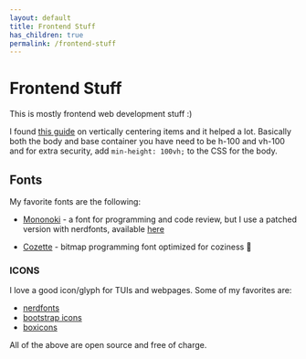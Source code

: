 ```yaml
---
layout: default
title: Frontend Stuff
has_children: true
permalink: /frontend-stuff
---
```


# Frontend Stuff
This is mostly frontend web development stuff :)


I found [this guide](https://stackoverflow.com/questions/68558955/bootstrap-centering-container-in-the-middle-of-the-page)
on vertically centering items and it helped a lot. Basically both the body and
base container you have need to be h-100 and vh-100 and for extra security,
add `min-height: 100vh;` to the CSS for the body.

## Fonts
My favorite fonts are the following:
- [Mononoki](http://madmalik.github.io/mononoki/) -  a font for programming and
  code review, but I use a patched version with nerdfonts, available
  [here](https://www.nerdfonts.com/font-downloads)

- [Cozette](https://github.com/slavfox/Cozette) - bitmap programming font
  optimized for coziness 💜

### ICONS
I love a good icon/glyph for TUIs and webpages. Some of my favorites are:
- [nerdfonts](https://www.nerdfonts.com/)
- [bootstrap icons](https://icons.getbootstrap.com/#icons)
- [boxicons](https://boxicons.com/)

All of the above are open source and free of charge.
